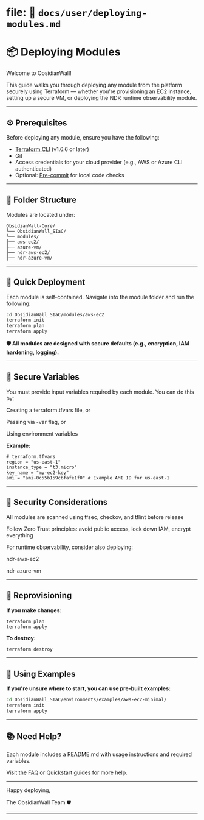 
# file: 📁 `docs/user/deploying-modules.md`

# 📦 Deploying Modules

Welcome to ObsidianWall!

This guide walks you through deploying any module from the platform securely using Terraform — whether you're provisioning an EC2 instance, setting up a secure VM, or deploying the NDR runtime observability module.

---

## ⚙️ Prerequisites

Before deploying any module, ensure you have the following:

- [Terraform CLI](https://www.terraform.io/downloads.html) (v1.6.6 or later)
- Git
- Access credentials for your cloud provider (e.g., AWS or Azure CLI authenticated)
- Optional: [Pre-commit](https://pre-commit.com/) for local code checks

---

## 📁 Folder Structure

Modules are located under:
```
ObsidianWall-Core/
└── ObsidianWall_SIaC/
└── modules/
├── aws-ec2/
├── azure-vm/
├── ndr-aws-ec2/
├── ndr-azure-vm/
```


---

## 🚀 Quick Deployment

Each module is self-contained. Navigate into the module folder and run the following:

```bash
cd ObsidianWall_SIaC/modules/aws-ec2
terraform init
terraform plan
terraform apply
```
**🛡️ All modules are designed with secure defaults (e.g., encryption, IAM hardening, logging).**

----

## 🔑 Secure Variables

You must provide input variables required by each module. You can do this by:

Creating a terraform.tfvars file, or

Passing via -var flag, or

Using environment variables

**Example:**
```hcl
# terraform.tfvars
region = "us-east-1"
instance_type = "t3.micro"
key_name = "my-ec2-key"
ami = "ami-0c55b159cbfafe1f0" # Example AMI ID for us-east-1
```
---
## 🧠 Security Considerations

All modules are scanned using tfsec, checkov, and tflint before release

Follow Zero Trust principles: avoid public access, lock down IAM, encrypt everything

For runtime observability, consider also deploying:

  ndr-aws-ec2

  ndr-azure-vm

----

## 🔄 Reprovisioning
**If you make changes:**
```
terraform plan
terraform apply
```

**To destroy:**
```bash
terraform destroy
```

---
## 🧪 Using Examples

**If you're unsure where to start, you can use pre-built examples:**
```bash
cd ObsidianWall_SIaC/environments/examples/aws-ec2-minimal/
terraform init
terraform apply
```
---
## 📚 Need Help?

Each module includes a README.md with usage instructions and required variables.

Visit the FAQ or Quickstart guides for more help.

---

Happy deploying,

The ObsidianWall Team 🛡️

---